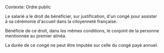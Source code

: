 Contexte: Ordre public

Le salarié a le droit de bénéficier, sur justification, d'un congé pour assister à sa cérémonie d'accueil dans la citoyenneté française.

Bénéficie de ce droit, dans les mêmes conditions, le conjoint de la personne mentionnée au premier alinéa.

La durée de ce congé ne peut être imputée sur celle du congé payé annuel.
